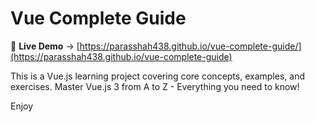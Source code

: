 # Vue Complete Guide

🚀 **Live Demo** → [https://parasshah438.github.io/vue-complete-guide/](https://parasshah438.github.io/vue-complete-guide)

This is a Vue.js learning project covering core concepts, examples, and exercises.
Master Vue.js 3 from A to Z - Everything you need to know!

Enjoy

